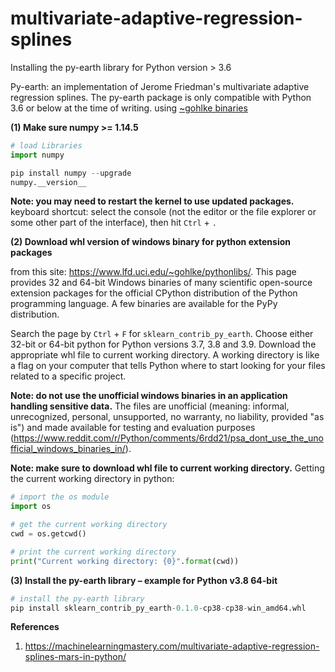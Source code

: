 # multivariate-adaptive-regression-splines
Installing the py-earth library for Python version > 3.6


Py-earth: an implementation of Jerome Friedman's multivariate adaptive regression splines. The py-earth package is only compatible with Python 3.6 or below at the time of writing.  using [~gohlke binaries](https://www.lfd.uci.edu/~gohlke/pythonlibs/) 


**(1) Make sure numpy >= 1.14.5**

```python
# load Libraries
import numpy

pip install numpy --upgrade
numpy.__version__
```
**Note: you may need to restart the kernel to use updated packages.**
keyboard shortcut: select the console (not the editor or the file explorer or some other part of the interface), then hit ```Ctrl``` + ```.```
 
**(2) Download whl version of windows binary for python extension packages** 

from this site: https://www.lfd.uci.edu/~gohlke/pythonlibs/. This page provides 32 and 64-bit Windows binaries of many scientific open-source extension packages for the official CPython distribution of the Python programming language. A few binaries are available for the PyPy distribution.

Search the page by ```Ctrl``` + ```F``` for ```sklearn_contrib_py_earth```.
Choose either 32-bit or 64-bit python for Python versions 3.7, 3.8 and 3.9.
Download the appropriate whl file to current working directory. A working directory is like a flag on your computer that tells Python where to start looking for your files related to a specific project. 


**Note: do not use the unofficial windows binaries in an application handling sensitive data.**
The files are unofficial (meaning: informal, unrecognized, personal, unsupported, no warranty, no liability, provided "as is") and made available for testing and evaluation purposes (https://www.reddit.com/r/Python/comments/6rdd21/psa_dont_use_the_unofficial_windows_binaries_in/).


**Note: make sure to download whl file to current working directory.** Getting the current working directory in python: 
 ```python
 # import the os module
import os

# get the current working directory
cwd = os.getcwd()

# print the current working directory
print("Current working directory: {0}".format(cwd))
```
 

**(3) Install the py-earth library – example for Python v3.8 64-bit**

```python
# install the py-earth library
pip install sklearn_contrib_py_earth-0.1.0-cp38-cp38-win_amd64.whl
```


**References**
1. https://machinelearningmastery.com/multivariate-adaptive-regression-splines-mars-in-python/
